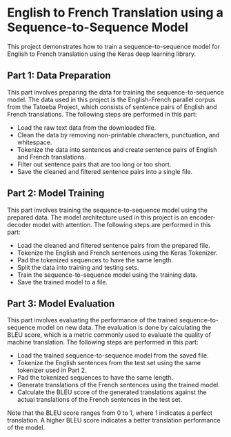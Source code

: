 # English to French Translation using a Sequence-to-Sequence Model
This project demonstrates how to train a sequence-to-sequence model for English to French translation using the Keras deep learning library.

## Part 1: Data Preparation
This part involves preparing the data for training the sequence-to-sequence model. The data used in this project is the English-French parallel corpus from the Tatoeba Project, which consists of sentence pairs of English and French translations. The following steps are performed in this part:

* Load the raw text data from the downloaded file.
* Clean the data by removing non-printable characters, punctuation, and whitespace.
* Tokenize the data into sentences and create sentence pairs of English and French translations.
* Filter out sentence pairs that are too long or too short.
* Save the cleaned and filtered sentence pairs into a single file.

## Part 2: Model Training
This part involves training the sequence-to-sequence model using the prepared data. The model architecture used in this project is an encoder-decoder model with attention. The following steps are performed in this part:

* Load the cleaned and filtered sentence pairs from the prepared file.
* Tokenize the English and French sentences using the Keras Tokenizer.
* Pad the tokenized sequences to have the same length.
* Split the data into training and testing sets.
* Train the sequence-to-sequence model using the training data.
* Save the trained model to a file.

## Part 3: Model Evaluation
This part involves evaluating the performance of the trained sequence-to-sequence model on new data. The evaluation is done by calculating the BLEU score, which is a metric commonly used to evaluate the quality of machine translation. The following steps are performed in this part:

* Load the trained sequence-to-sequence model from the saved file.
* Tokenize the English sentences from the test set using the same tokenizer used in Part 2.
* Pad the tokenized sequences to have the same length.
* Generate translations of the French sentences using the trained model.
* Calculate the BLEU score of the generated translations against the actual translations of the French sentences in the test set.

Note that the BLEU score ranges from 0 to 1, where 1 indicates a perfect translation. A higher BLEU score indicates a better translation performance of the model.
